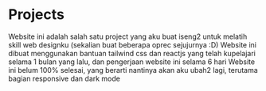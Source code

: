 # Projects
Website ini adalah salah satu project yang aku buat iseng2 untuk melatih skill web designku (sekalian buat beberapa oprec sejujurnya :D)
Website ini dibuat menggunakan bantuan tailwind css dan reactjs yang telah kupelajari selama 1 bulan yang lalu, dan pengerjaan website ini selama 6 hari
Website ini belum 100% selesai, yang berarti nantinya akan aku ubah2 lagi, terutama bagian responsive dan dark mode
